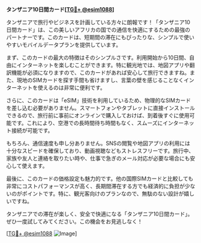 **タンザニア10日間カード[[TG💪+ @esim1088](https://t.me/s/esim1088)]**

タンザニアで旅行やビジネスを計画している方々に朗報です！「タンザニア10日間カード」は、この美しいアフリカの国での通信を快適にするための最強のパートナーです。このカードは、短期間の滞在にもぴったりな、シンプルで使いやすいモバイルデータプランを提供しています。

まず、このカードの最大の特徴はそのシンプルさです。利用開始から10日間、自由にインターネットを楽しむことができます。特に観光地では、地図アプリや翻訳機能が必須になりますので、このカードがあれば安心して旅行できますね。また、現地のSIMカードを探す手間も省けますし、言葉の壁を感じることなくインターネットを使えるのは非常に便利です。

さらに、このカードは「eSIM」技術を利用しているため、物理的なSIMカードを差し込む必要がありません。スマートフォンやタブレットに直接インストールできるので、旅行前に事前にオンラインで購入しておけば、到着後すぐに使用可能です。これにより、空港での長時間待ち時間もなく、スムーズにインターネット接続が可能です。

もちろん、通信速度も申し分ありません。SNSの閲覧や地図アプリの利用には十分なスピードを確保しており、動画視聴などもストレスフリーです。旅行中、家族や友人と連絡を取りたい時や、仕事で急ぎのメール対応が必要な場合にも安心して使えます。

最後に、このカードの価格設定も魅力的です。他の国際SIMカードと比較しても非常にコストパフォーマンスが高く、長期間滞在する方でも経済的に負担が少ないのがポイントです。特に、観光客向けのプランなので、無駄のない設計が嬉しいですね。

タンザニアでの滞在が楽しく、安全で快適になる「タンザニア10日間カード」。ぜひ一度試してみてください。この機会をお見逃しなく！

[[TG💪+ @esim1088](https://t.me/s/esim1088) ![Image](https://i.postimg.cc/Y0z9fWf4/image.png)]